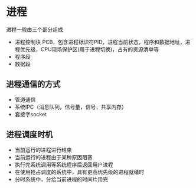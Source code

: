 # 进程

进程一般由三个部分组成
- 进程控制块 PCB，包含进程标识符PID，进程当前状态，程序和数据地址，进程优先级，CPU现场保护区(用于进程切换)，占有的资源清单等
- 程序段
- 数据段

## 进程通信的方式
- 管道通信
- 系统IPC（消息队列，信号量，信号，共享内存）
- 套接字socket

## 进程调度时机

- 当前运行的进程进行结束
- 当前运行的进程由于某种原因阻塞
- 执行完系统调用等系统程序后返回用户进程
- 在使用抢占调度的系统中，具有更高优先级的进程就绪时
- 分时系统中，分给当前进程的时间片用完
